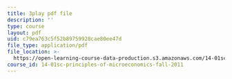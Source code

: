```yaml
---
title: 3play pdf file
description: ''
type: course
layout: pdf
uid: c79ea763c5f52b89759928cae80ee47d
file_type: application/pdf
file_location: >-
  https://open-learning-course-data-production.s3.amazonaws.com/14-01sc-principles-of-microeconomics-fall-2011/c79ea763c5f52b89759928cae80ee47d_aflMMnyAO0E.pdf
course_id: 14-01sc-principles-of-microeconomics-fall-2011
---
```

